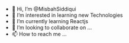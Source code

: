 - 👋 Hi, I’m @MisbahSiddiqui
- 👀 I’m interested in learning new Technologies
- 🌱 I’m currently learning Reactjs
- 💞️ I’m looking to collaborate on ...
- 📫 How to reach me ...

<!---
MisbahSiddiqui/MisbahSiddiqui is a ✨ special ✨ repository because its `README.md` (this file) appears on your GitHub profile.
You can click the Preview link to take a look at your changes.
--->
